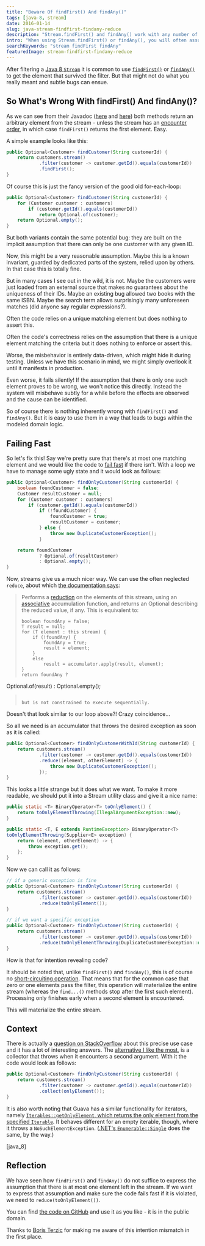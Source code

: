 ```yaml
---
title: "Beware Of findFirst() And findAny()"
tags: [java-8, stream]
date: 2016-01-14
slug: java-stream-findfirst-findany-reduce
description: "Stream.findFirst() and findAny() work with any number of elements in the stream. Make sure to reduce(toOnlyElement()) if there should be at most one."
intro: "When using Stream.findFirst() or findAny(), you will often assume that there is at most one element left in the stream. But neither tests that assumption so maybe you should use a different approach."
searchKeywords: "stream findFirst findAny"
featuredImage: stream-findfirst-findany-reduce
---
```


After filtering a [Java 8 `Stream`](https://docs.oracle.com/javase/8/docs/api/java/util/stream/Stream.html) it is common to use [`findFirst()`](https://docs.oracle.com/javase/8/docs/api/java/util/stream/Stream.html#findFirst--) or [`findAny()`](https://docs.oracle.com/javase/8/docs/api/java/util/stream/Stream.html#findAny--) to get the element that survived the filter.
But that might not do what you really meant and subtle bugs can ensue.

## So What's Wrong With findFirst() And findAny()?

As we can see from their Javadoc ([here](https://docs.oracle.com/javase/8/docs/api/java/util/stream/Stream.html#findFirst--) and [here](https://docs.oracle.com/javase/8/docs/api/java/util/stream/Stream.html#findAny--)) both methods return an arbitrary element from the stream - unless the stream has an [encounter order](https://docs.oracle.com/javase/8/docs/api/java/util/stream/package-summary.html#Ordering), in which case `findFirst()` returns the first element.
Easy.

A simple example looks like this:

```java
public Optional<Customer> findCustomer(String customerId) {
	return customers.stream()
			.filter(customer -> customer.getId().equals(customerId))
			.findFirst();
}
```

Of course this is just the fancy version of the good old for-each-loop:

```java
public Optional<Customer> findCustomer(String customerId) {
	for (Customer customer : customers)
		if (customer.getId().equals(customerId))
			return Optional.of(customer);
	return Optional.empty();
}
```

But both variants contain the same potential bug: they are built on the implicit assumption that there can only be one customer with any given ID.

Now, this might be a very reasonable assumption.
Maybe this is a known invariant, guarded by dedicated parts of the system, relied upon by others.
In that case this is totally fine.

But in many cases I see out in the wild, it is not.
Maybe the customers were just loaded from an external source that makes no guarantees about the uniqueness of their IDs.
Maybe an existing bug allowed two books with the same ISBN.
Maybe the search term allows surprisingly many unforeseen matches (did anyone say regular expressions?).

<pullquote>Often the code relies on a unique matching element but does nothing to assert this.</pullquote>

Often the code's correctness relies on the assumption that there is a unique element matching the criteria but it does nothing to enforce or assert this.

Worse, the misbehavior is entirely data-driven, which might hide it during testing.
Unless we have this scenario in mind, we might simply overlook it until it manifests in production.

Even worse, it fails silently!
If the assumption that there is only one such element proves to be wrong, we won't notice this directly.
Instead the system will misbehave subtly for a while before the effects are observed and the cause can be identified.

So of course there is nothing inherently wrong with `findFirst()` and `findAny()`.
But it is easy to use them in a way that leads to bugs within the modeled domain logic.

<contentimage slug="stream-findfirst-findany-reduce"></contentimage>

## Failing Fast

So let's fix this!
Say we're pretty sure that there's at most one matching element and we would like the code to [fail fast](https://en.wikipedia.org/wiki/Fail-fast) if there isn't.
With a loop we have to manage some ugly state and it would look as follows:

```java
public Optional<Customer> findOnlyCustomer(String customerId) {
	boolean foundCustomer = false;
	Customer resultCustomer = null;
	for (Customer customer : customers)
		if (customer.getId().equals(customerId))
			if (!foundCustomer) {
				foundCustomer = true;
				resultCustomer = customer;
			} else {
				throw new DuplicateCustomerException();
			}

	return foundCustomer
			? Optional.of(resultCustomer)
			: Optional.empty();
}
```

Now, streams give us a much nicer way.
We can use the often neglected `reduce`, about which [the documentation says](https://docs.oracle.com/javase/8/docs/api/java/util/stream/Stream.html#reduce-java.util.function.BinaryOperator-):

> Performs a [reduction](https://docs.oracle.com/javase/8/docs/api/java/util/stream/package-summary.html#Reduction) on the elements of this stream, using an [associative](https://docs.oracle.com/javase/8/docs/api/java/util/stream/package-summary.html#Associativity) accumulation function, and returns an Optional describing the reduced value, if any.
This is equivalent to:
>
> ``` {.lang:java .decode:true title="Stream.reduce"}
> boolean foundAny = false;
> T result = null;
> for (T element : this stream) {
>     if (!foundAny) {
>         foundAny = true;
>         result = element;
>     }
>     else
>         result = accumulator.apply(result, element);
> }
> return foundAny ?
Optional.of(result) : Optional.empty();
> ```
>
> but is not constrained to execute sequentially.

Doesn't that look similar to our loop above?!
Crazy coincidence...

So all we need is an accumulator that throws the desired exception as soon as it is called:

```java
public Optional<Customer> findOnlyCustomerWithId(String customerId) {
	return customers.stream()
			.filter(customer -> customer.getId().equals(customerId))
			.reduce((element, otherElement) -> {
				throw new DuplicateCustomerException();
			});
}
```

This looks a little strange but it does what we want.
To make it more readable, we should put it into a Stream utility class and give it a nice name:

```java
public static <T> BinaryOperator<T> toOnlyElement() {
	return toOnlyElementThrowing(IllegalArgumentException::new);
}

public static <T, E extends RuntimeException> BinaryOperator<T>
toOnlyElementThrowing(Supplier<E> exception) {
	return (element, otherElement) -> {
		throw exception.get();
	};
}
```

Now we can call it as follows:

```java
// if a generic exception is fine
public Optional<Customer> findOnlyCustomer(String customerId) {
	return customers.stream()
			.filter(customer -> customer.getId().equals(customerId))
			.reduce(toOnlyElement());
}

// if we want a specific exception
public Optional<Customer> findOnlyCustomer(String customerId) {
	return customers.stream()
			.filter(customer -> customer.getId().equals(customerId))
			.reduce(toOnlyElementThrowing(DuplicateCustomerException::new));
}
```

How is that for intention revealing code?

It should be noted that, unlike `findFirst()` and `findAny()`, this is of course no [short-circuiting operation](https://docs.oracle.com/javase/8/docs/api/java/util/stream/package-summary.html#StreamOps).
That means that for the common case that zero or one elements pass the filter, this operation will materialize the entire stream (whereas the `find...()` methods stop after the first such element).
Processing only finishes early when a second element is encountered.

<pullquote>This will materialize the entire stream.</pullquote>

## Context

There is actually a [question on StackOverflow](http://stackoverflow.com/q/22694884/2525313) about this precise use case and it has a lot of interesting answers.
The [alternative I like the most](http://stackoverflow.com/a/22695424/2525313), is a collector that throws when it encounters a second argument.
With it the code would look as follows:

```java
public Optional<Customer> findOnlyCustomer(String customerId) {
	return customers.stream()
			.filter(customer -> customer.getId().equals(customerId))
			.collect(onlyElement());
}
```

It is also worth noting that Guava has a similar functionality for iterators, namely [`Iterables::getOnlyElement`, which returns the only element from the specified `Iterable`](https://google.github.io/guava/releases/snapshot/api/docs/com/google/common/collect/Iterables.html#getOnlyElement(java.lang.Iterable)).
It behaves different for an empty iterable, though, where it throws a `NoSuchElementException`.
([.NET's `Enumerable::Single`](https://msdn.microsoft.com/en-us/library/bb155325(v=vs.110).aspx) does the same, by the way.)

[java_8]

## Reflection

We have seen how `findFirst()` and `findAny()` do not suffice to express the assumption that there is at most one element left in the stream.
If we want to express that assumption and make sure the code fails fast if it is violated, we need to `reduce(toOnlyElement())`.

You can find [the code on GitHub](https://gist.github.com/nicolaiparlog/74ac912658f0e11e9057?ts=4) and use it as you like - it is in the public domain.

Thanks to [Boris Terzic](http://www.aggregat4.net/) for making me aware of this intention mismatch in the first place.
